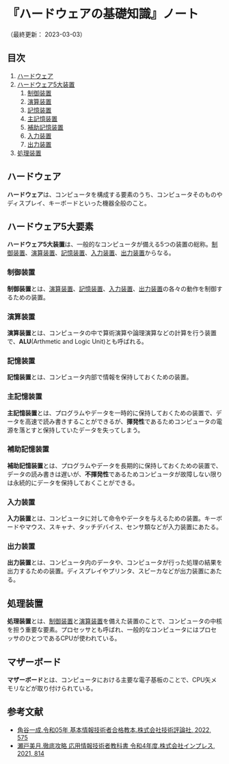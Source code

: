 # 『ハードウェアの基礎知識』ノート

（最終更新： 2023-03-03）


## 目次

1. [ハードウェア](#ハードウェア)
1. [ハードウェア5大装置](#ハードウェア5大装置)
	1. [制御装置](#制御装置)
	1. [演算装置](#演算装置)
	1. [記憶装置](#記憶装置)
	1. [主記憶装置](#主記憶装置)
	1. [補助記憶装置](#補助記憶装置)
	1. [入力装置](#入力装置)
	1. [出力装置](#出力装置)
1. [処理装置](#処理装置)


## ハードウェア

**ハードウェア**は、コンピュータを構成する要素のうち、コンピュータそのものやディスプレイ、キーボードといった機器全般のこと。

## ハードウェア5大要素

**ハードウェア5大装置**は、一般的なコンピュータが備える5つの装置の総称。[制御装置](#制御装置)、[演算装置](#演算装置)、[記憶装置](#記憶装置)、[入力装置](#入力装置)、[出力装置](#出力装置)からなる。

### 制御装置

**制御装置**とは、[演算装置](#演算装置)、[記憶装置](#記憶装置)、[入力装置](#入力装置)、[出力装置](#出力装置)の各々の動作を制御するための装置。

### 演算装置

**演算装置**とは、コンピュータの中で算術演算や論理演算などの計算を行う装置で、**ALU**(Arthmetic and Logic Unit)とも呼ばれる。

### 記憶装置

**記憶装置**とは、コンピュータ内部で情報を保持しておくための装置。

### 主記憶装置

**主記憶装置**とは、プログラムやデータを一時的に保持しておくための装置で、データを高速で読み書きすることができるが、**揮発性**であるためコンピュータの電源を落とすと保持していたデータを失ってしまう。

### 補助記憶装置

**補助記憶装置**とは、プログラムやデータを長期的に保持しておくための装置で、データの読み書きは遅いが、**不揮発性**であるためコンピュータが故障しない限りは永続的にデータを保持しておくことができる。

### 入力装置

**入力装置**とは、コンピュータに対して命令やデータを与えるための装置。キーボードやマウス、スキャナ、タッチデバイス、センサ類などが入力装置にあたる。

### 出力装置

**出力装置**とは、コンピュータ内のデータや、コンピュータが行った処理の結果を出力するための装置。ディスプレイやプリンタ、スピーカなどが出力装置にあたる。


## 処理装置

**処理装置**とは、[制御装置](#制御装置)と[演算装置](#演算装置)を備えた装置のことで、コンピュータの中核を担う重要な要素。プロセッサとも呼ばれ、一般的なコンピュータにはプロセッサのひとつであるCPUが使われている。


## マザーボード

**マザーボード**とは、コンピュータにおける主要な電子基板のことで、CPU矢メモリなどが取り付けられている。


## 参考文献

- [角谷一成.令和05年 基本情報技術者合格教本.株式会社技術評論社, 2022, 575](https://gihyo.jp/book/2022/978-4-297-13164-7)
- [瀬戸美月.徹底攻略 応用情報技術者教科書 令和4年度.株式会社インプレス, 2021, 814](https://book.impress.co.jp/books/1121101057)
